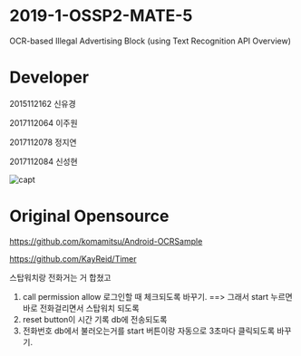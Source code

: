 # 2019-1-OSSP2-MATE-5

OCR-based Illegal Advertising Block
(using Text Recognition API Overview)

# Developer

2015112162   신유경

2017112064   이주원

2017112078   정지연

2017112084   신성현


![capt](https://user-images.githubusercontent.com/48276522/58680281-1c0c0080-83a2-11e9-856c-727d740f77fc.PNG)



# Original Opensource

https://github.com/komamitsu/Android-OCRSample

https://github.com/KayReid/Timer


스탑워치랑 전화거는 거 합쳤고
1. call permission allow 로그인할 때 체크되도록 바꾸기.  ==> 그래서 start 누르면 바로 전화걸리면서 스탑워치 되도록
2. reset button이 시간 기록 db에 전송되도록 
3. 전화번호 db에서 불러오는거를 start 버튼이랑 자동으로 3초마다 클릭되도록 바꾸기.
